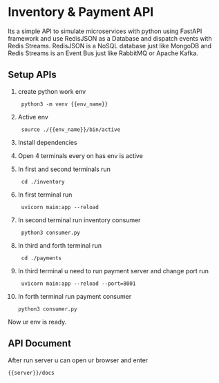 # Inventory & Payment API

Its a simple API to simulate microservices with python using FastAPI framework and use RedisJSON as a Database and dispatch events with Redis Streams. RedisJSON is a NoSQL database just like MongoDB and Redis Streams is an Event Bus just like RabbitMQ or Apache Kafka.


## Setup APIs

1. create python work env

        python3 -m venv {{env_name}}



2. Active env

        source ./{{env_name}}/bin/active

3. Install dependencies

4. Open 4 terminals every on has env is active

5. In first and second terminals run 

        cd ./inventory

6. In first terminal run 

        uvicorn main:app --reload

7. In second terminal run inventory consumer

        python3 consumer.py

8. In third and forth terminal run

        cd ./payments

9. In third terminal u need to run payment server and change port run 

        uvicorn main:app --reload --port=8001

10. In forth terminal run payment consumer

        python3 consumer.py

Now ur env is ready.


## API Document

After run server u can open ur browser and enter

    {{server}}/docs
